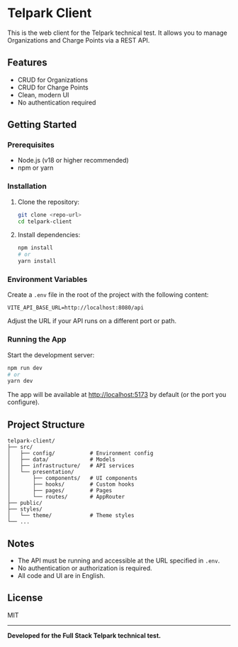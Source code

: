 # Telpark Client

This is the web client for the Telpark technical test. It allows you to manage Organizations and Charge Points via a REST API.

## Features

- CRUD for Organizations
- CRUD for Charge Points
- Clean, modern UI
- No authentication required

## Getting Started

### Prerequisites

- Node.js (v18 or higher recommended)
- npm or yarn

### Installation

1. Clone the repository:
   ```bash
   git clone <repo-url>
   cd telpark-client
   ```
2. Install dependencies:
   ```bash
   npm install
   # or
   yarn install
   ```

### Environment Variables

Create a `.env` file in the root of the project with the following content:

```
VITE_API_BASE_URL=http://localhost:8080/api
```

Adjust the URL if your API runs on a different port or path.

### Running the App

Start the development server:

```bash
npm run dev
# or
yarn dev
```

The app will be available at [http://localhost:5173](http://localhost:5173) by default (or the port you configure).

## Project Structure

```
telpark-client/
├── src/
│   ├── config/           # Environment config
│   ├── data/             # Models
│   ├── infrastructure/   # API services
│   └── presentation/
│       ├── components/   # UI components
│       ├── hooks/        # Custom hooks
│       ├── pages/        # Pages
│       └── routes/       # AppRouter
├── public/
├── styles/
│   └── theme/            # Theme styles
└── ...
```

## Notes

- The API must be running and accessible at the URL specified in `.env`.
- No authentication or authorization is required.
- All code and UI are in English.

## License

MIT

---

**Developed for the Full Stack Telpark technical test.**
